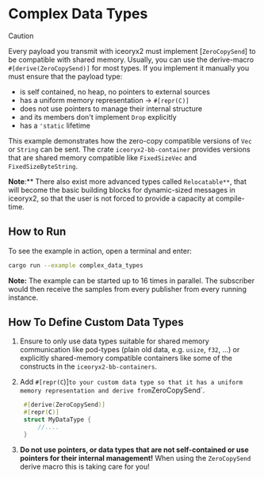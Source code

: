 # Complex Data Types

> [!CAUTION]
> Every payload you transmit with iceoryx2 must implement [`ZeroCopySend`] to
> be compatible with shared memory.
> Usually, you can use the derive-macro `#[derive(ZeroCopySend)]` for most
> types. If you implement it manually you must ensure that the payload type:
>
> * is self contained, no heap, no pointers to external sources
> * has a uniform memory representation -> `#[repr(C)]`
> * does not use pointers to manage their internal structure
> * and its members don't implement `Drop` explicitly
> * has a `'static` lifetime

This example demonstrates how the zero-copy compatible versions of `Vec` or
`String` can be sent.
The crate `iceoryx2-bb-container` provides versions that are shared memory
compatible like `FixedSizeVec` and `FixedSizeByteString`.

**Note**:** There also exist more advanced types called `Relocatable**`, that
will become the basic building blocks for dynamic-sized messages in iceoryx2, so
that the user is not forced to provide a capacity at compile-time.

## How to Run

To see the example in action, open a terminal and enter:

```sh
cargo run --example complex_data_types
```

**Note:** The example can be started up to 16 times in parallel. The subscriber
would then receive the samples from every publisher from every running instance.

## How To Define Custom Data Types

1. Ensure to only use data types suitable for shared memory communication like
   pod-types (plain old data, e.g. `usize`, `f32`, ...) or explicitly
   shared-memory compatible containers like some of the constructs in the
   `iceoryx2-bb-containers`.
2. Add `#[repr(C`)]` to your custom data type so that it has a uniform memory
   representation and derive from `ZeroCopySend`.

   ```rust
    #[derive(ZeroCopySend)]
    #[repr(C)]
    struct MyDataType {
        //....
    }
   ```

3. **Do not use pointers, or data types that are not self-contained or use
   pointers for their internal management!** When using the `ZeroCopySend`
   derive macro this is taking care for you!
